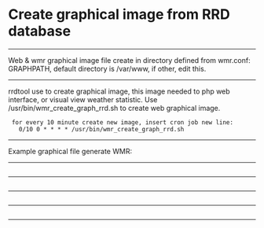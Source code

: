 # Create graphical image from RRD database #

---

Web & wmr graphical image file create in directory
defined from wmr.conf: GRAPHPATH, default directory
is /var/www, if other, edit this.

---

rrdtool use to create graphical image, this image needed
to php web interface, or visual view weather statistic.
Use /usr/bin/wmr\_create\_graph\_rrd.sh to create web graphical image.
```
 for every 10 minute create new image, insert cron job new line:
   0/10 0 * * * * /usr/bin/wmr_create_graph_rrd.sh
```

---

Example graphical file generate WMR:

---


![![](http://www.nkl.ru/support/wmr/oregon_img/a1-m.png)](http://www.nkl.ru/support/wmr/oregon_img/a1-l.png)

---

![![](http://www.nkl.ru/support/wmr/oregon_img/a2-m.png)](http://www.nkl.ru/support/wmr/oregon_img/a2-l.png)

---

![![](http://www.nkl.ru/support/wmr/oregon_img/a4-m.png)](http://www.nkl.ru/support/wmr/oregon_img/a4-l.png)

---

![![](http://www.nkl.ru/support/wmr/oregon_img/a6-m.png)](http://www.nkl.ru/support/wmr/oregon_img/a6-l.png)

---
